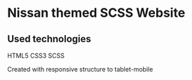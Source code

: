 <h1>Nissan themed SCSS Website</h1>

<h2>Used technologies</h2>

HTML5 CSS3 SCSS

<p>Created with  responsive structure to tablet-mobile </p>

